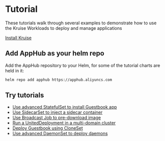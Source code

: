 # Tutorial

These tutorials walk through several examples to demonstrate how to use the Kruise Workloads to deploy and manage applications

[Install Kruise](../../README.md)

## Add AppHub as your helm repo

Add the AppHub repository to your Helm, for some of the tutorial charts are held in it:

```bash
helm repo add apphub https://apphub.aliyuncs.com
```

## Try tutorials

- [Use advanced StatefulSet to install Guestbook app](./advanced-statefulset.md)
- [Use SidecarSet to inject a sidecar container](./sidecarset.md)
- [Use Broadcast Job to pre-download image](./broadcastjob.md)
- [Run a UnitedDeployment in a multi-domain cluster](./uniteddeployment.md)
- [Deploy Guestbook using CloneSet](./cloneset.md)
- [Use advanced DaemonSet to deploy daemons](./advanced-daemonset.md)
